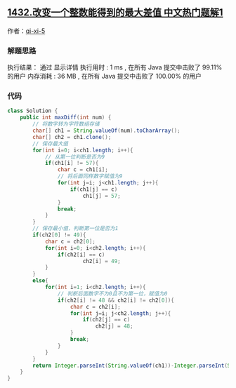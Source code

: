 ## [1432.改变一个整数能得到的最大差值 中文热门题解1](https://leetcode.cn/problems/max-difference-you-can-get-from-changing-an-integer/solutions/100000/jian-dan-rong-yi-li-jie-by-qi-xi-5)

作者：[qi-xi-5](https://leetcode.cn/u/qi-xi-5)

### 解题思路
执行结果：
通过
显示详情
执行用时 :
1 ms
, 在所有 Java 提交中击败了
99.11%
的用户
内存消耗 :
36 MB
, 在所有 Java 提交中击败了
100.00%
的用户

### 代码

```java
class Solution {
    public int maxDiff(int num) {
        // 将数字转为字符数组存储
        char[] ch1 = String.valueOf(num).toCharArray();
        char[] ch2 = ch1.clone();
        // 保存最大值
        for(int i=0; i<ch1.length; i++){
            // 从第一位判断是否为9
            if(ch1[i] != 57){
                char c = ch1[i];
                // 将后面同样数字赋值为9
                for(int j=i; j<ch1.length; j++){
                    if(ch1[j] == c)
                        ch1[j] = 57;
                }
                break;
            }
        }
        // 保存最小值，判断第一位是否为1
        if(ch2[0] != 49){
            char c = ch2[0];
            for(int i=0; i<ch2.length; i++){
                if(ch2[i] == c)
                        ch2[i] = 49;
            }
        }
        else{
            for(int i=1; i<ch2.length; i++){
                // 判断后面数字不为0且不为第一位，赋值为0
                if(ch2[i] != 48 && ch2[i] != ch2[0]){
                    char c = ch2[i];
                    for(int j=i; j<ch2.length; j++){
                        if(ch2[j] == c)
                            ch2[j] = 48;
                    }
                    break;
                }
            }
        }
        return Integer.parseInt(String.valueOf(ch1))-Integer.parseInt(String.valueOf(ch2));
    }
}
```